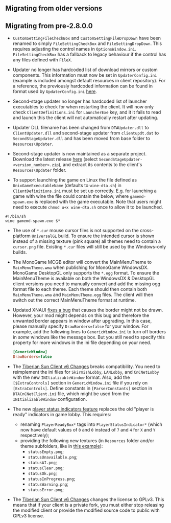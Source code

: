 Migrating from older versions
-----------------------------

## Migrating from pre-2.8.0.0

- `CustomSettingFileCheckBox` and `CustomSettingFileDropDown` have been renamed to simply `FileSettingCheckBox` and `FileSettingDropDown`. This requires adjusting the control names in `OptionsWindow.ini`. `FileSettingCheckBox` has a fallback to legacy behaviour if the control has any files defined with `FileX`.

- Updater no longer has hardcoded list of download mirrors or custom components. This information must now be set in `UpdaterConfig.ini` (example is included amongst default resources in client repository). For a reference, the previously hardcoded information can be found in format used by `UpdaterConfig.ini` [here](https://gist.github.com/Starkku/1d52f0040d7a00d79e57afc2fba5f97b).

- Second-stage updater no longer has hardcoded list of launcher executables to check for when restarting the client. It will now only check `ClientDefinitions.ini` for `LauncherExe` key, and it it fails to read and launch this the client will not automatically restart after updating.

- Updater DLL filename has been changed from `DTAUpdater.dll` to `ClientUpdater.dll` and second-stage updater from `clientupdt.dat` to `SecondStageUpdater.dll` and has been moved from base folder to `Resources\Updater`.

- Second-stage updater is now maintained as a separate project. Download the latest release [here](https://github.com/CnCNet/cncnet-client-updater/releases) (select `SecondStageUpdater-<version_number>.zip`), and extract its contents to the client's `Resources\Updater` folder.

- To support launching the game on Linux the file defined as `UnixGameExecutableName` (defaults to `wine-dta.sh`) in `ClientDefinitions.ini` must be set up correctly. E.g. for launching a game with wine the file could contain the below, where `gamemd-spawn.exe` is replaced with the game executable. Note that users might need to execute `chmod u+x wine-dta.sh` once to allow it to be launched.
```
#!/bin/sh
wine gamemd-spawn.exe $*
```

- The use of `*.cur` mouse cursor files is not supported on the cross-platform `UniversalGL` build. To ensure the intended cursor is shown instead of a missing texture (pink square) all themes need to contain a `cursor.png` file. Existing `*.cur` files will still be used by the Windows-only builds.

- The MonoGame MCGB editor will convert the MainMenuTheme to `MainMenuTheme.wma` when publishing for MonoGame WindowsDX. MonoGame DesktopGL only supports the `*.ogg` format. To ensure the MainMenuTheme is available on both the WindowsDX & DesktopGL client versions you need to manually convert and add the missing ogg format file to each theme. Each theme should then contain both `MainMenuTheme.wma` and `MainMenuTheme.ogg` files. The client will then switch out the correct MainMenuTheme format at runtime.

- Updated XNAUI [fixes a bug](https://github.com/Rampastring/Rampastring.XNAUI/commit/6857704734241895f9cbb2c79fbd0286c350c313) that causes the border might not be drawn. However, your mod might depends on this bug and therefore the unwanted border appears in window after upgrading. In this case, please manually specify `DrawBorders=false` for your window. For example, add the following lines to `GenericWindow.ini` to turn off borders in *some* windows like the message box. But you still need to specify this property for more windows in the ini file depending on your need.

  ```ini
  [GenericWindow]
  DrawBorders=false
  ```

- The [Tiberian Sun Client v6 Changes](https://github.com/CnCNet/xna-cncnet-client/pull/275) breaks compatibility. You need to reimplement the ini files for `SkirmishLobby`, `LANLobby`, and `CnCNetLobby` with the new `INItializableWindow` format. Also, add the `[$ExtraControls]` section in `GenericWindow.ini` file if you rely on `[ExtraControls]`. Define constants in `[ParserConstants]` section in `DTACnCNetClient.ini` file, which might be used from the `INItializableWindow` configuration.

- The new [player status indicators feature](https://github.com/CnCNet/xna-cncnet-client/pull/251) replaces the old "player is ready" indicators in game lobby. This requires:
  - renaming `PlayerReadyBox*` tags into `PlayerStatusIndicator*` (which now have default values of `0` and `0` instead of `7` and `4` for `X` and `Y` respectively);
  - providing the following new textures (in `Resources` folder and/or theme subfolders, like in [this example](https://github.com/CnCNet/cncnet-yr-client-package/pull/61)):
    - `statusEmpty.png`;
    - `statusUnavailable.png`;
    - `statusAI.png`;
    - `statusClear.png`;
    - `statusOk.png`;
    - `statusInProgress.png`;
    - `statusWarning.png`;
    - `statusError.png`;

- The [Tiberian Sun Client v6 Changes](https://github.com/CnCNet/xna-cncnet-client/pull/275) changes the license to GPLv3. This means that if your client is a private fork, you must either stop releasing the modified client or provide the modified source code to public with GPLv3 license.
